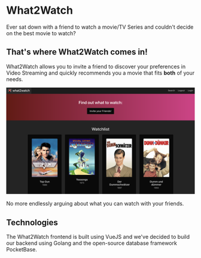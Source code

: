 # What2Watch
Ever sat down with a friend to watch a movie/TV Series and couldn't decide on the best movie to watch?

## **That's where What2Watch comes in!**
What2Watch allows you to invite a friend to discover your preferences in Video Streaming and quickly recommends you a movie that fits **both** of your needs.

![What2Watch homepage](./img/homepage.png)

No more endlessly arguing about what you can watch with your friends.

## Technologies
The What2Watch frontend is built using VueJS and we've decided to build our backend using Golang and the open-source database framework PocketBase.
